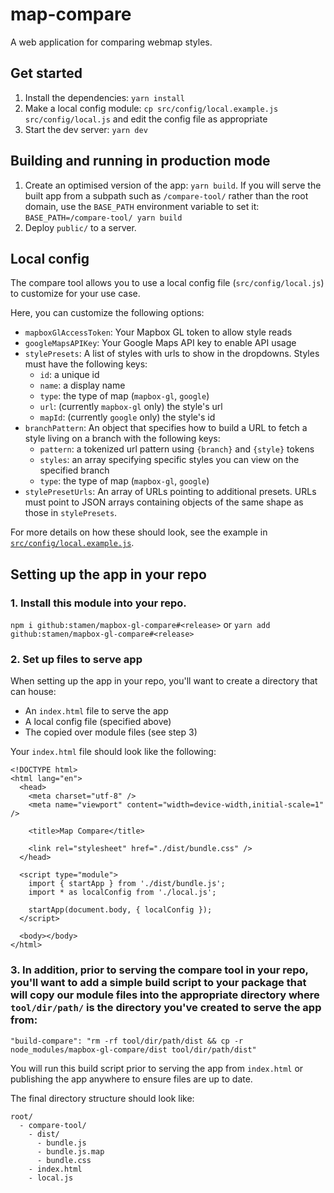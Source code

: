 # map-compare

A web application for comparing webmap styles.

## Get started

1. Install the dependencies: `yarn install`
2. Make a local config module: `cp src/config/local.example.js src/config/local.js` and edit the config file as appropriate
3. Start the dev server: `yarn dev`

## Building and running in production mode

1. Create an optimised version of the app: `yarn build`. If you will serve the built app from a subpath such as `/compare-tool/` rather than the root domain, use the `BASE_PATH` environment variable to set it: `BASE_PATH=/compare-tool/ yarn build`
2. Deploy `public/` to a server.

## Local config

The compare tool allows you to use a local config file (`src/config/local.js`) to customize for your use case.

Here, you can customize the following options:

- `mapboxGlAccessToken`: Your Mapbox GL token to allow style reads
- `googleMapsAPIKey`: Your Google Maps API key to enable API usage
- `stylePresets`: A list of styles with urls to show in the dropdowns. Styles must have the following keys:
  - `id`: a unique id
  - `name`: a display name
  - `type`: the type of map (`mapbox-gl`, `google`)
  - `url`: (currently `mapbox-gl` only) the style's url
  - `mapId`: (currently `google` only) the style's id
- `branchPattern`: An object that specifies how to build a URL to fetch a style living on a branch with the following keys:
  - `pattern`: a tokenized url pattern using `{branch}` and `{style}` tokens
  - `styles`: an array specifying specific styles you can view on the specified branch
  - `type`: the type of map (`mapbox-gl`, `google`)
- `stylePresetUrls`: An array of URLs pointing to additional presets. URLs must point to JSON arrays containing objects of the same shape as those in `stylePresets`.

For more details on how these should look, see the example in [`src/config/local.example.js`](./src/config/local.example.js).

## Setting up the app in your repo

### 1. Install this module into your repo.

`npm i github:stamen/mapbox-gl-compare#<release>` or `yarn add github:stamen/mapbox-gl-compare#<release>`

### 2. Set up files to serve app

When setting up the app in your repo, you'll want to create a directory that can house:

- An `index.html` file to serve the app
- A local config file (specified above)
- The copied over module files (see step 3)

Your `index.html` file should look like the following:

```
<!DOCTYPE html>
<html lang="en">
  <head>
    <meta charset="utf-8" />
    <meta name="viewport" content="width=device-width,initial-scale=1" />

    <title>Map Compare</title>

    <link rel="stylesheet" href="./dist/bundle.css" />
  </head>

  <script type="module">
    import { startApp } from './dist/bundle.js';
    import * as localConfig from './local.js';

    startApp(document.body, { localConfig });
  </script>

  <body></body>
</html>
```

### 3. In addition, prior to serving the compare tool in your repo, you'll want to add a simple build script to your package that will copy our module files into the appropriate directory where `tool/dir/path/` is the directory you've created to serve the app from:

`"build-compare": "rm -rf tool/dir/path/dist && cp -r node_modules/mapbox-gl-compare/dist tool/dir/path/dist"`

You will run this build script prior to serving the app from `index.html` or publishing the app anywhere to ensure files are up to date.

The final directory structure should look like:

```
root/
  - compare-tool/
    - dist/
      - bundle.js
      - bundle.js.map
      - bundle.css
    - index.html
    - local.js
```
